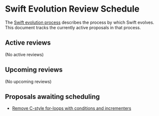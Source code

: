 # Swift Evolution Review Schedule

The [Swift evolution process][evolution-process] describes the process
by which Swift evolves. This document tracks the currently active
proposals in that process.

## Active reviews

(No active reviews)

## Upcoming reviews

(No upcoming reviews)

## Proposals awaiting scheduling

* [Remove C-style for-loops with conditions and incrementers](https://github.com/apple/swift-evolution/blob/master/proposals/0007-remove-c-style-for-loops.md)

[evolution-process]: process.md  "The Swift evolution process"

